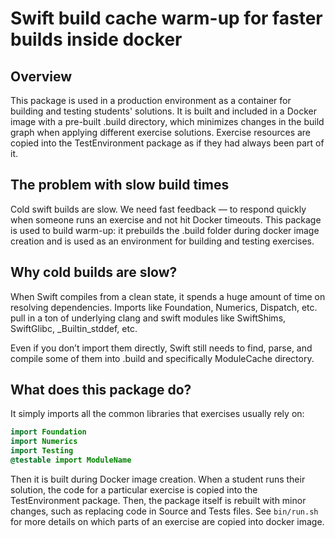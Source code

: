 # Swift build cache warm-up for faster builds inside docker

## Overview

This package is used in a production environment as a container for building and testing students' solutions.
It is built and included in a Docker image with a pre-built .build directory, which minimizes changes in the build graph when applying different exercise solutions.
Exercise resources are copied into the TestEnvironment package as if they had always been part of it.

## The problem with slow build times

Cold swift builds are slow.
We need fast feedback — to respond quickly when someone runs an exercise and not hit Docker timeouts.
This package is used to build warm-up: it prebuilds the .build folder during docker image creation and is used as an environment for building and testing exercises.

## Why cold builds are slow?

When Swift compiles from a clean state, it spends a huge amount of time on resolving dependencies.
Imports like Foundation, Numerics, Dispatch, etc. pull in a ton of underlying clang and swift modules like SwiftShims, SwiftGlibc, _Builtin_stddef, etc.

Even if you don’t import them directly, Swift still needs to find, parse, and compile some of them into .build and specifically ModuleCache directory.

## What does this package do?

It simply imports all the common libraries that exercises usually rely on:

```swift
import Foundation
import Numerics
import Testing
@testable import ModuleName
```

Then it is built during Docker image creation.
When a student runs their solution, the code for a particular exercise is copied into the TestEnvironment package.
Then, the package itself is rebuilt with minor changes, such as replacing code in Source and Tests files.
See `bin/run.sh` for more details on which parts of an exercise are copied into docker image.